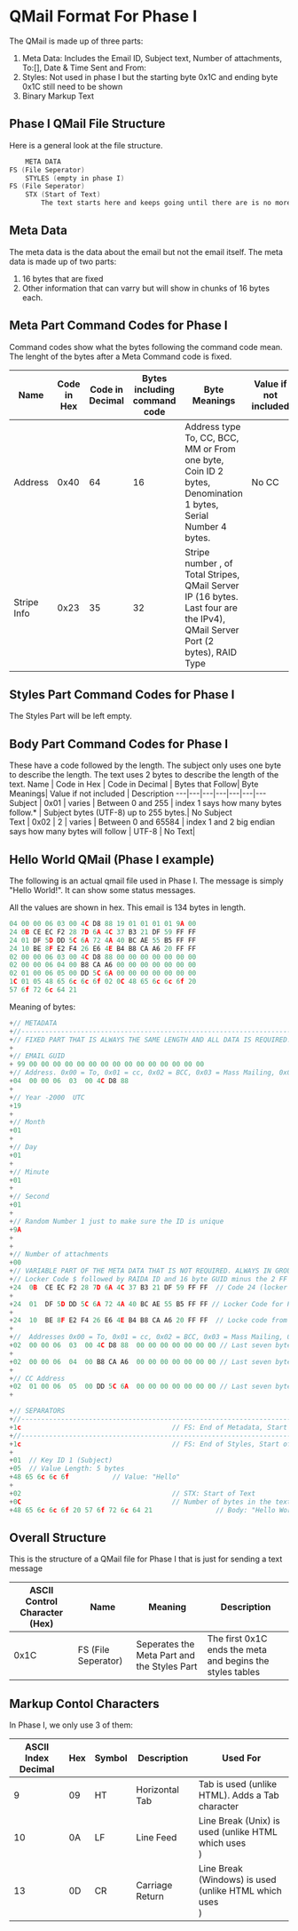 # QMail Format For Phase I
The QMail is made up of three parts:
1. Meta Data: Includes the Email ID, Subject text, Number of attachments, To:[], Date & Time Sent and From:
2. Styles: Not used in phase I but the starting byte 0x1C and ending byte 0x1C still need to be shown 
3. Binary Markup Text

## Phase I QMail File Structure
Here is a general look at the file structure. 
```c
    META DATA
FS (File Seperator)
    STYLES (empty in phase I)
FS (File Seperator)
    STX (Start of Text)
        The text starts here and keeps going until there are is no more writing.
```

## Meta Data
The meta data is the data about the email but not the email itself. The meta data is made up of two parts:
1. 16 bytes that are fixed
2. Other information that can varry but will show in chunks of 16 bytes each. 

## Meta Part Command Codes for Phase I
Command codes show what the bytes following the command code mean. The lenght of the bytes after a Meta Command code is fixed. 

Name | Code in Hex | Code in Decimal | Bytes including command code| Byte Meanings| Value if not included | Description 
---|---|---|---|---|---|---
Address | 0x40 | 64 | 16 | Address type To, CC, BCC, MM or From one byte, Coin ID 2 bytes, Denomination 1 bytes, Serial Number 4 bytes. | No CC | A mailbox address that the email was set to besides the receiver  |
Stripe Info | 0x23 | 35 | 32 | Stripe number , of Total Stripes, QMail Server IP (16 bytes. Last four are the IPv4), QMail Server Port (2 bytes), RAID Type | | Error

<!--
Locker Code | 0x24 | 36 | 16 | Raida that sent the locker code, 14 bytes of locker code | The locker codes are missing the last two FF FF which are assumed to be there.| No Locker codes
Shuffle Shard information | 0x3F | 63 | 32 | One row of the shuffle table. This will be between 2 and 32 characters long | | Error
-->

## Styles Part Command Codes for Phase I
The Styles Part will be left empty. 

## Body Part Command Codes for Phase I
These have a code followed by the length. The subject only uses one byte to describe the length. The text uses 2 bytes to describe the length of the text. 
Name | Code in Hex | Code in Decimal | Bytes that Follow| Byte Meanings| Value if not included | Description 
---|---|---|---|---|---|---
Subject | 0x01 | varies | Between 0 and 255  | index 1 says how many bytes follow.* | Subject bytes (UTF-8) up to 255 bytes.| No Subject  
Text | 0x02 | 2 | varies | Between 0 and 65584 | index 1 and 2 big endian says how many bytes will follow | UTF-8 | No Text|

## Hello World QMail (Phase I example)
The following is an actual qmail file used in Phase I. The message is simply "Hello World!". It can show some status messages.

All the values are shown in hex. This email is 134 bytes in length. 

```c
04 00 00 06 03 00 4C D8 88 19 01 01 01 01 9A 00
24 0B CE EC F2 28 7D 6A 4C 37 B3 21 DF 59 FF FF
24 01 DF 5D DD 5C 6A 72 4A 40 BC AE 55 B5 FF FF
24 10 BE 8F E2 F4 26 E6 4E B4 B8 CA A6 20 FF FF 
02 00 00 06 03 00 4C D8 88 00 00 00 00 00 00 00 
02 00 00 06 04 00 B8 CA A6 00 00 00 00 00 00 00 
02 01 00 06 05 00 DD 5C 6A 00 00 00 00 00 00 00
1C 01 05 48 65 6c 6c 6f 02 0C 48 65 6c 6c 6f 20
57 6f 72 6c 64 21     
```
Meaning of bytes:

```c
+// METADATA
+//-----------------------------------------------------------------------------
+// FIXED PART THAT IS ALWAYS THE SAME LENGTH AND ALL DATA IS REQUIRED. THE LENGTH IS ALWAY 16 BYTES
+
+// EMAIL GUID
+ 99 00 00 00 00 00 00 00 00 00 00 00 00 00 00 00 
+// Address. 0x00 = To, 0x01 = cc, 0x02 = BCC, 0x03 = Mass Mailing, 0x04 = From, 0x05 = group
+04  00 00 06  03  00 4C D8 88 
+                       
+// Year -2000  UTC 
+19  
+
+// Month
+01
+
+// Day
+01
+
+// Minute
+01
+
+// Second
+01
+
+// Random Number 1 just to make sure the ID is unique 
+9A
+
+
+// Number of attachments
+00
+// VARIABLE PART OF THE META DATA THAT IS NOT REQUIRED. ALWAYS IN GROUPS OF 16 BYTES.
+// Locker Code $ followed by RAIDA ID and 16 byte GUID minus the 2 FF FFs that are assumed //
+24  0B  CE EC F2 28 7D 6A 4C 37 B3 21 DF 59 FF FF  // Code 24 (locker code) from RAIDA 11 (0x0B). Locker codes (14 bytes) always end in FF FF FF FF so last 2 bytes are assumed to be FF FF 
+
+24  01  DF 5D DD 5C 6A 72 4A 40 BC AE 55 B5 FF FF // Locker Code for Raida 1
+
+24  10  BE 8F E2 F4 26 E6 4E B4 B8 CA A6 20 FF FF  // Locke code from RAIDA 16
+
+//  Addresses 0x00 = To, 0x01 = cc, 0x02 = BCC, 0x03 = Mass Mailing, 0x04 = From, 0x05 = group
+02  00 00 06  03  00 4C D8 88  00 00 00 00 00 00 00 // Last seven bytes are reserved for future use. 
+
+02  00 00 06  04  00 B8 CA A6  00 00 00 00 00 00 00 // Last seven bytes are reserved for future use. 
+
+// CC Address 
+02  01 00 06  05  00 DD 5C 6A  00 00 00 00 00 00 00 // Last seven bytes are reserved for future use. 
+

+// SEPARATORS
+//-----------------------------------------------------------------------------
+1c                                      // FS: End of Metadata, Start of Styles. In Phase I, Styles is empty. 
+//-----------------------------------------------------------------------------
+1c                                      // FS: End of Styles, Start of Markup
+
+01  // Key ID 1 (Subject)
+05  // Value Length: 5 bytes
+48 65 6c 6c 6f           // Value: "Hello"
+
+02                                      // STX: Start of Text
+0C                                      // Number of bytes in the text tha follows: 12
+48 65 6c 6c 6f 20 57 6f 72 6c 64 21                // Body: "Hello World!"

```

## Overall Structure
This is the structure of a QMail file for Phase I that is just for sending a text message

| ASCII Control Character (Hex) | Name | Meaning | Description |
|---|---|---|---|
| 0x1C| FS (File Seperator) |Seperates the Meta Part and the Styles Part| The first 0x1C ends the meta and begins the styles tables |

## Markup Contol Characters
In Phase I, we only use 3 of them:

| ASCII Index Decimal | Hex | Symbol | Description | Used For |
|-------|-----|---------|-------------|------------|
| 9 | 09 | HT | Horizontal Tab | Tab is used (unlike HTML). Adds a Tab character
| 10 | 0A | LF | Line Feed | Line Break (Unix) is used (unlike HTML which uses <br>)
| 13 | 0D | CR | Carriage Return | Line Break (Windows) is used (unlike HTML  which uses <br>)

